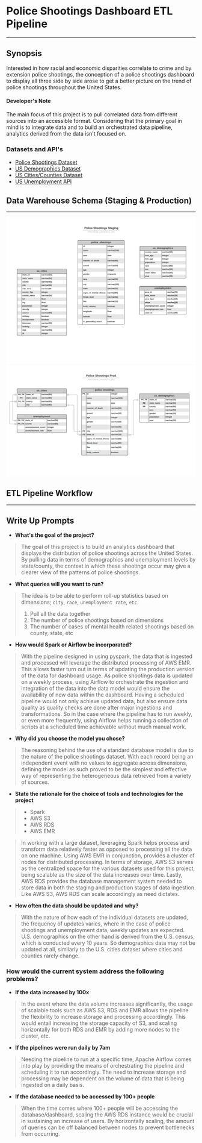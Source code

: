 # Police Shootings Dashboard ETL Pipeline
***

## Synopsis
Interested in how racial and economic disparities correlate to crime and by extension police shootings, the conception of a police shootings dashboard to display all three side by side arose to get a better picture on the trend of police shootings throughout the United States.

#### Developer's Note
The main focus of this project is to pull correlated data from different sources into an accessible format. Considering that the primary goal in mind is to integrate data and to build an orchestrated data pipeline, analytics derived from the data isn't focused on. 

### Datasets and API's
* [Police Shootings Dataset](https://github.com/washingtonpost/data-police-shootings)
* [US Demographics Dataset](https://docs.microsoft.com/en-us/azure/open-datasets/dataset-us-population-county?tabs=azureml-opendatasets)
* [US Cities/Counties Dataset](https://simplemaps.com/data/us-cities) 
* [US Unemployment API](https://www.careeronestop.org/Developers/WebAPI/Unemployment/get-unemployment-type.aspx)

## Data Warehouse Schema (Staging & Production)
***
![Staging Schema](https://github.com/Phileodontist/PoliceShootingsDashboard/blob/master/images/staging_schema.png)
![Production Schema](https://github.com/Phileodontist/PoliceShootingsDashboard/blob/master/images/prod_schema.png)

## ETL Pipeline Workflow
***


## Write Up Prompts

* **What's the goal of the project?**
> The goal of this project is to build an analytics dashboard that displays the distribution of police shootings across the United States. 
By pulling data in terms of demographics and unemployment levels by state/county, the context in which these shootings occur may give a 
clearer view of the patterns of police shootings.

* **What queries will you want to run?**
> The idea is to be able to perform roll-up statistics based on dimensions; `city`, `race`, `unemployment rate`, `etc`
>1. Pull all the data together
>2. The number of police shootings based on dimensions
>3. The number of cases of mental health related shootings based on county, state, etc

* **How would Spark or Airflow be incorporated?** 
> With the pipeline designed in using pyspark, the data that is ingested and processed will leverage the distributed processing of AWS EMR. 
This allows faster turn out in terms of updating the production version of the data for dashboard usage.
> As police shootings data is updated on a weekly process, using Airflow to orchestrate the ingestion and integration of the data into 
the data model would ensure the availability of new data within the dashboard. Having a scheduled pipeline would not only achieve updated data, 
but also ensure data quality as quality checks are done after major ingestions and transformations. 
So in the case where the pipeline has to run weekly, or even more frequently, using Airflow helps running a collection of scripts at a scheduled time 
achievable without much manual work.

* **Why did you choose the model you chose?**
> The reasoning behind the use of a standard database model is due to the nature of the police shootings dataset. 
With each record being an independent event with no values to aggregate across dimensions, defining the model as such 
proved to be the simplest and effective way of representing the heterogeneous data retrieved from a variety of sources.

* **State the rationale for the choice of tools and technologies for the project**
> * Spark
> * AWS S3
> * AWS RDS
> * AWS EMR

> In working with a large dataset, leveraging Spark helps process and transform data relatively faster as opposed to processing all the data on one machine.
Using AWS EMR in conjunction, provides a cluster of nodes for distributed processing. In terms of storage, AWS S3 serves as the centralized space for 
the various datasets used for this project, being scalable as the size of the data increases over time. Lastly, AWS RDS provides the database management system
needed to store data in both the staging and production stages of data ingestion. Like AWS S3, AWS RDS can scale accordingly as need dictates.

* **How often the data should be updated and why?**
> With the nature of how each of the individual datasets are updated, the frequency of updates varies, where in the case of police shootings and unemployment data,
weekly updates are expected. U.S. demographics on the other hand is derived from the U.S. census, which is conducted every 10 years. 
So demographics data may not be updated at all, similarly to the U.S. cities dataset where cities and counties rarely change.

### How would the current system address the following problems?
* **If the data increased by 100x**
> In the event where the data volume increases significantly, the usage of scalable tools such as AWS S3, RDS and EMR allows the pipeline the flexibility 
to increase storage and processing accordingly. This would entail increasing the storage capacity of S3, and scaling horizontally for both RDS and EMR 
by adding more nodes to the cluster, etc.

* **If the pipelines were run daily by 7am**
> Needing the pipeline to run at a specific time, Apache Airflow comes into play by providing the means of orchestrating the pipeline and scheduling it to 
run accordingly. The need to increase storage and processing may be dependent on the volume of data that is being ingested on a daily basis.

* **If the database needed to be accessed by 100+ people**
> When the time comes where 100+ people will be accessing the database/dashboard, scaling the AWS RDS instance would be crucial in sustaining an increase of users. By horizontally scaling, the amount of queries can be off balanced between nodes to prevent bottlenecks from occurring.
